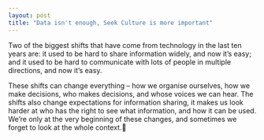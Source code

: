 ```yaml
---
layout: post
title: "Data isn't enough, Seek Culture is more important"
---
```



Two of the biggest shifts that have come from technology in the last ten years are: it used to be hard to share information widely, and now it’s easy; and it used to be hard to communicate with lots of people in multiple directions, and now it’s easy.

These shifts can change everything – how we organise ourselves, how we make decisions, who makes decisions, and whose voices we can hear. The shifts also change expectations for information sharing, it makes us look harder at who has the right to see what information, and how it can be used. We’re only at the very beginning of these changes, and sometimes we forget to look at the whole context.:rocket: